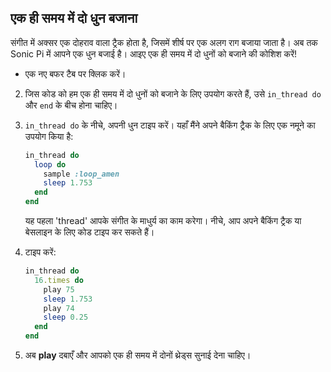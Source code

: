 ## एक ही समय में दो धुन बजाना

संगीत में अक्सर एक दोहराव वाला ट्रैक होता है, जिसमें शीर्ष पर एक अलग राग बजाया जाता है। अब तक Sonic Pi में आपने एक धुन बजाई है। आइए एक ही समय में दो धुनों को बजाने की कोशिश करें!

- एक न​ए बफर टैब पर क्लिक करें।

2. जिस कोड को हम एक ही समय में दो धुनों को बजाने के लिए उपयोग करते हैं, उसे `in_thread do` और `end` के बीच होना चाहिए।

3. `in_thread do` के नीचे, अपनी धुन टाइप करें। यहाँ मैंने अपने बैकिंग ट्रैक के लिए एक नमूने का उपयोग किया है:
    
    ```ruby
    in_thread do
      loop do
        sample :loop_amen
        sleep 1.753
      end
    end       
    ```
    
    यह पहला 'thread' आपके संगीत के माधुर्य का काम करेगा। नीचे, आप अपने बैकिंग ट्रैक या बेसलाइन के लिए कोड टाइप कर सकते हैं।

4. टाइप करें:
    
    ```ruby
    in_thread do
      16.times do
        play 75
        sleep 1.753
        play 74
        sleep 0.25
      end
    end 
    ```

5. अब **play** दबाएँ और आपको एक ही समय में दोनों थ्रेड्स सुनाई देना चाहिए।